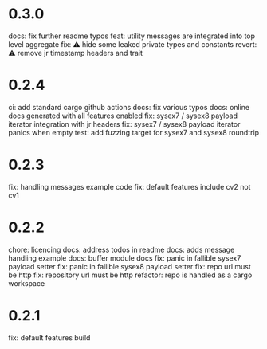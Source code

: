 # 0.3.0
docs: fix further readme typos
feat: utility messages are integrated into top level aggregate
fix: ⚠️  hide some leaked private types and constants
revert: ⚠️  remove jr timestamp headers and trait

# 0.2.4
ci: add standard cargo github actions
docs: fix various typos
docs: online docs generated with all features enabled
fix: sysex7 / sysex8 payload iterator integration with jr headers
fix: sysex7 / sysex8 payload iterator panics when empty
test: add fuzzing target for sysex7 and sysex8 roundtrip

# 0.2.3
fix: handling messages example code
fix: default features include cv2 not cv1

# 0.2.2
chore: licencing
docs: address todos in readme
docs: adds message handling example
docs: buffer module docs
fix: panic in fallible sysex7 payload setter
fix: panic in fallible sysex8 payload setter
fix: repo url must be http
fix: repository url must be http
refactor: repo is handled as a cargo workspace

# 0.2.1
fix: default features build
